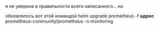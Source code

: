 я не уверена в правильности всего написанного... но

обновлялось вот этой командой
helm upgrade prometheus -f **адрес** prometheus-community/prometheus -n monitoring
